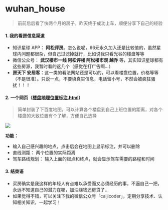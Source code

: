 # wuhan_house
> 前前后后看了快两个月的房子，昨天终于成功上车，顺便分享下自己的经验

#### 1. 我的看房信息渠道
 - 知识星球 APP： **阿松评房**。怎么说呢，66元永久加入还是比较值的，虽然星球内问题都很杂，但自己过滤掉就行，比如说我只看光谷的楼盘等等
 - 微信公众号： **武汉楼市一线 阿松评楼 阿松楼市观 越乔** 等，其实知识星球都有这些房源，我暂时看的这几个（感觉在打广告啊...）
 - **房天下 安居客**：这一类的看法网站还是可以的，可以看楼盘位置，价格等等（不是很准）。只说一点，不要填真实信息，电话留小号，不然会被疯狂骚扰！！！
 
#### 2. 一个网页（[楼盘地理位置标注.html](https://github.com/suiyia/wuhan_house/blob/master/%E6%A5%BC%E7%9B%98%E5%9C%B0%E7%90%86%E4%BD%8D%E7%BD%AE%E6%A0%87%E6%B3%A8.html)）
> 简单封装了下百度地图，可以计算各个楼盘到自己上班位置的距离，对各个楼盘的大致位置有个了解，方便自己选择

![](https://www.suiyia.com/wp-content/uploads/2018/04/武汉楼盘.png)

**功能：**
 - 输入自己感兴趣的地点，点击后会在地图上显示标注，并可以删除
 - 直线测距： 两个位置的实际距离
 - 驾车路线规划： 输入上面的起点和终点，就会显示驾车需要的路程和时间
 
#### 3. 结束语
- 买房确实是我这样的年轻人有点难以承受而又必须经历的事，不逼自己一把，永远不知道自己的潜力在哪，加油赚钱还房贷了...
- 如果觉得不错，可以关注下我的微信公众号「caijicoder」，定期分享技术、认知相关知识，一起学习！



